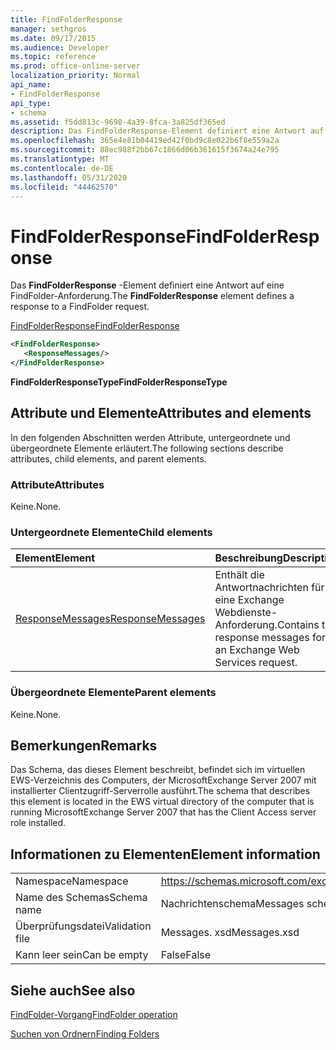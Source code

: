 ```yaml
---
title: FindFolderResponse
manager: sethgros
ms.date: 09/17/2015
ms.audience: Developer
ms.topic: reference
ms.prod: office-online-server
localization_priority: Normal
api_name:
- FindFolderResponse
api_type:
- schema
ms.assetid: f5dd813c-9698-4a39-8fca-3a825df365ed
description: Das FindFolderResponse-Element definiert eine Antwort auf eine FindFolder-Anforderung.
ms.openlocfilehash: 365e4e81b04419ed42f0bd9c8e022b6f8e559a2a
ms.sourcegitcommit: 88ec988f2bb67c1866d06b361615f3674a24e795
ms.translationtype: MT
ms.contentlocale: de-DE
ms.lasthandoff: 05/31/2020
ms.locfileid: "44462570"
---
```

# <a name="findfolderresponse"></a><span data-ttu-id="3bf10-103">FindFolderResponse</span><span class="sxs-lookup"><span data-stu-id="3bf10-103">FindFolderResponse</span></span>

<span data-ttu-id="3bf10-104">Das **FindFolderResponse** -Element definiert eine Antwort auf eine FindFolder-Anforderung.</span><span class="sxs-lookup"><span data-stu-id="3bf10-104">The **FindFolderResponse** element defines a response to a FindFolder request.</span></span> 
  
[<span data-ttu-id="3bf10-105">FindFolderResponse</span><span class="sxs-lookup"><span data-stu-id="3bf10-105">FindFolderResponse</span></span>](findfolderresponse.md)
  
```xml
<FindFolderResponse>
   <ResponseMessages/>
</FindFolderResponse>
```

 <span data-ttu-id="3bf10-106">**FindFolderResponseType**</span><span class="sxs-lookup"><span data-stu-id="3bf10-106">**FindFolderResponseType**</span></span>
## <a name="attributes-and-elements"></a><span data-ttu-id="3bf10-107">Attribute und Elemente</span><span class="sxs-lookup"><span data-stu-id="3bf10-107">Attributes and elements</span></span>

<span data-ttu-id="3bf10-108">In den folgenden Abschnitten werden Attribute, untergeordnete und übergeordnete Elemente erläutert.</span><span class="sxs-lookup"><span data-stu-id="3bf10-108">The following sections describe attributes, child elements, and parent elements.</span></span>
  
### <a name="attributes"></a><span data-ttu-id="3bf10-109">Attribute</span><span class="sxs-lookup"><span data-stu-id="3bf10-109">Attributes</span></span>

<span data-ttu-id="3bf10-110">Keine.</span><span class="sxs-lookup"><span data-stu-id="3bf10-110">None.</span></span>
  
### <a name="child-elements"></a><span data-ttu-id="3bf10-111">Untergeordnete Elemente</span><span class="sxs-lookup"><span data-stu-id="3bf10-111">Child elements</span></span>

|<span data-ttu-id="3bf10-112">**Element**</span><span class="sxs-lookup"><span data-stu-id="3bf10-112">**Element**</span></span>|<span data-ttu-id="3bf10-113">**Beschreibung**</span><span class="sxs-lookup"><span data-stu-id="3bf10-113">**Description**</span></span>|
|:-----|:-----|
|[<span data-ttu-id="3bf10-114">ResponseMessages</span><span class="sxs-lookup"><span data-stu-id="3bf10-114">ResponseMessages</span></span>](responsemessages.md) <br/> |<span data-ttu-id="3bf10-115">Enthält die Antwortnachrichten für eine Exchange Webdienste-Anforderung.</span><span class="sxs-lookup"><span data-stu-id="3bf10-115">Contains the response messages for an Exchange Web Services request.</span></span>  <br/> |
   
### <a name="parent-elements"></a><span data-ttu-id="3bf10-116">Übergeordnete Elemente</span><span class="sxs-lookup"><span data-stu-id="3bf10-116">Parent elements</span></span>

<span data-ttu-id="3bf10-117">Keine.</span><span class="sxs-lookup"><span data-stu-id="3bf10-117">None.</span></span>
  
## <a name="remarks"></a><span data-ttu-id="3bf10-118">Bemerkungen</span><span class="sxs-lookup"><span data-stu-id="3bf10-118">Remarks</span></span>

<span data-ttu-id="3bf10-119">Das Schema, das dieses Element beschreibt, befindet sich im virtuellen EWS-Verzeichnis des Computers, der MicrosoftExchange Server 2007 mit installierter Clientzugriff-Serverrolle ausführt.</span><span class="sxs-lookup"><span data-stu-id="3bf10-119">The schema that describes this element is located in the EWS virtual directory of the computer that is running MicrosoftExchange Server 2007 that has the Client Access server role installed.</span></span>
  
## <a name="element-information"></a><span data-ttu-id="3bf10-120">Informationen zu Elementen</span><span class="sxs-lookup"><span data-stu-id="3bf10-120">Element information</span></span>

|||
|:-----|:-----|
|<span data-ttu-id="3bf10-121">Namespace</span><span class="sxs-lookup"><span data-stu-id="3bf10-121">Namespace</span></span>  <br/> |https://schemas.microsoft.com/exchange/services/2006/messages  <br/> |
|<span data-ttu-id="3bf10-122">Name des Schemas</span><span class="sxs-lookup"><span data-stu-id="3bf10-122">Schema name</span></span>  <br/> |<span data-ttu-id="3bf10-123">Nachrichtenschema</span><span class="sxs-lookup"><span data-stu-id="3bf10-123">Messages schema</span></span>  <br/> |
|<span data-ttu-id="3bf10-124">Überprüfungsdatei</span><span class="sxs-lookup"><span data-stu-id="3bf10-124">Validation file</span></span>  <br/> |<span data-ttu-id="3bf10-125">Messages. xsd</span><span class="sxs-lookup"><span data-stu-id="3bf10-125">Messages.xsd</span></span>  <br/> |
|<span data-ttu-id="3bf10-126">Kann leer sein</span><span class="sxs-lookup"><span data-stu-id="3bf10-126">Can be empty</span></span>  <br/> |<span data-ttu-id="3bf10-127">False</span><span class="sxs-lookup"><span data-stu-id="3bf10-127">False</span></span>  <br/> |
   
## <a name="see-also"></a><span data-ttu-id="3bf10-128">Siehe auch</span><span class="sxs-lookup"><span data-stu-id="3bf10-128">See also</span></span>



[<span data-ttu-id="3bf10-129">FindFolder-Vorgang</span><span class="sxs-lookup"><span data-stu-id="3bf10-129">FindFolder operation</span></span>](findfolder-operation.md)


[<span data-ttu-id="3bf10-130">Suchen von Ordnern</span><span class="sxs-lookup"><span data-stu-id="3bf10-130">Finding Folders</span></span>](https://msdn.microsoft.com/library/9124d868-017a-43f0-b915-5c0082cacec9%28Office.15%29.aspx)

